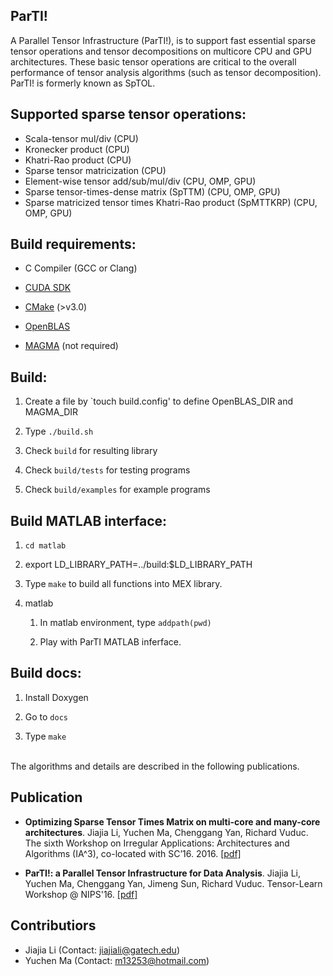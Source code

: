 ParTI!
------

A Parallel Tensor Infrastructure (ParTI!), is to support fast essential sparse tensor operations and tensor decompositions on multicore CPU and GPU architectures. These basic tensor operations are critical to the overall performance of tensor analysis algorithms (such as tensor decomposition). ParTI! is formerly known as SpTOL. 


## Supported sparse tensor operations:

* Scala-tensor mul/div (CPU)
* Kronecker product (CPU)
* Khatri-Rao product (CPU)
* Sparse tensor matricization (CPU)
* Element-wise tensor add/sub/mul/div (CPU, OMP, GPU)
* Sparse tensor-times-dense matrix (SpTTM) (CPU, OMP, GPU)
* Sparse matricized tensor times Khatri-Rao product (SpMTTKRP) (CPU, OMP, GPU)


## Build requirements:

- C Compiler (GCC or Clang)

- [CUDA SDK](https://developer.nvidia.com/cuda-downloads)

- [CMake](https://cmake.org) (>v3.0)

- [OpenBLAS](http://www.openblas.net)

- [MAGMA](http://icl.cs.utk.edu/magma/) (not required)


## Build:

1. Create a file by `touch build.config' to define OpenBLAS_DIR and MAGMA_DIR

2. Type `./build.sh`

3. Check `build` for resulting library

4. Check `build/tests` for testing programs

5. Check `build/examples` for example programs

## Build MATLAB interface:

1. `cd matlab`

2. export LD_LIBRARY_PATH=../build:$LD_LIBRARY_PATH

3. Type `make` to build all functions into MEX library.

4. matlab

    1. In matlab environment, type `addpath(pwd)`
   
    2. Play with ParTI MATLAB inferface.
    

## Build docs:

1. Install Doxygen

2. Go to `docs`

3. Type `make`



<br/>The algorithms and details are described in the following publications.
## Publication
* **Optimizing Sparse Tensor Times Matrix on multi-core and many-core architectures**. Jiajia Li, Yuchen Ma, Chenggang Yan, Richard Vuduc. The sixth Workshop on Irregular Applications: Architectures and Algorithms (IA^3), co-located with SC’16. 2016. [[pdf]](http://fruitfly1026.github.io/static/files/sc16-ia3.pdf)

* **ParTI!: a Parallel Tensor Infrastructure for Data Analysis**. Jiajia Li, Yuchen Ma, Chenggang Yan, Jimeng Sun, Richard Vuduc. Tensor-Learn Workshop @ NIPS'16. [[pdf]](http://fruitfly1026.github.io/static/files/nips16-tensorlearn.pdf)


## Contributiors

* Jiajia Li (Contact: jiajiali@gatech.edu)
* Yuchen Ma (Contact: m13253@hotmail.com)
